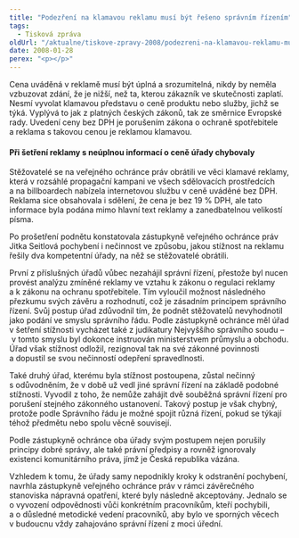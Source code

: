 ```yaml
---
title: "Podezření na klamavou reklamu musí být řešeno správním řízením"
tags:
  - Tisková zpráva
oldUrl: "/aktualne/tiskove-zpravy-2008/podezreni-na-klamavou-reklamu-musi-byt-reseno-spravnim-rizenim"
date: 2008-01-28
perex: "<p></p>"
---
```


<!-- imported from the old website -->

<p class="Normln-web">Cena uváděná v reklamě musí být úplná a srozumitelná, nikdy by neměla vzbuzovat zdání, že je nižší, než ta, kterou zákazník ve skutečnosti zaplatí. Nesmí vyvolat klamavou představu o ceně produktu nebo služby, jichž se týká. Vyplývá to jak z platných českých zákonů, tak ze směrnice Evropské rady. Uvedení ceny bez DPH je porušením zákona o ochraně spotřebitele a reklama s takovou cenou je reklamou klamavou.</p><h4 class="Nadpis3">Při šetření reklamy s neúplnou informací o ceně úřady chybovaly</h4><p class="Normln-web">Stěžovatelé se na veřejného ochránce práv obrátili ve věci klamavé reklamy, která v rozsáhlé propagační kampani ve všech sdělovacích prostředcích a na billboardech nabízela internetovou službu v ceně uváděné bez DPH. Reklama sice obsahovala i sdělení, že cena je bez 19 % DPH, ale tato informace byla podána mimo hlavní text reklamy a zanedbatelnou velikostí písma.</p><p class="Normln-web">Po prošetření podnětu konstatovala zástupkyně veřejného ochránce práv Jitka Seitlová pochybení i nečinnost ve způsobu, jakou stížnost na reklamu řešily dva kompetentní úřady, na něž se stěžovatelé obrátili.</p><p class="Normln-web">První z příslušných úřadů vůbec nezahájil správní řízení, přestože byl nucen provést analýzu zmíněné reklamy ve vztahu k zákonu o regulaci reklamy a k zákonu na ochranu spotřebitele. Tím vyloučil možnost následného přezkumu svých závěru a rozhodnutí, což je zásadním principem správního řízení. Svůj postup úřad zdůvodnil tím, že podnět stěžovatelů nevyhodnotil jako podání ve smyslu správního řádu. Podle zástupkyně ochránce měl úřad v šetření stížnosti vycházet také z judikatury Nejvyššího správního soudu &ndash; v tomto smyslu byl dokonce instruován ministerstvem průmyslu a obchodu. Úřad však stížnost odložil, rezignoval tak na své zákonné povinnosti a dopustil se svou nečinností odepření spravedlnosti.</p><p class="Normln-web">Také druhý úřad, kterému byla stížnost postoupena, zůstal nečinný s odůvodněním, že v době už vedl jiné správní řízení na základě podobné stížnosti. Vyvodil z toho, že nemůže zahájit dvě souběžná správní řízení pro porušení stejného zákonného ustanovení. Takový postup je však chybný, protože podle Správního řádu je možné spojit různá řízení, pokud se týkají téhož předmětu nebo spolu věcně souvisejí.</p><p class="Normln-web">Podle zástupkyně ochránce oba úřady svým postupem nejen porušily principy dobré správy, ale také právní předpisy a rovněž ignorovaly existenci komunitárního práva, jímž je Česká republika vázána.</p><p class="Normln-web">Vzhledem k tomu, že úřady samy nepodnikly kroky k odstranění pochybení, navrhla zástupkyně veřejného ochránce práv v rámci závěrečného stanoviska nápravná opatření, které byly následně akceptovány. Jednalo se o vyvození odpovědnosti vůči konkrétním pracovníkům, kteří pochybili, a o důsledné metodické vedení pracovníků, aby bylo ve sporných věcech v budoucnu vždy zahajováno správní řízení z moci úřední.</p>
